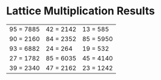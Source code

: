 # Lattice Multiplication Results

|   |   |   |
|---|---|---|
| 95 = 7885 | 42 = 2142 | 13 = 585 |
| 90 = 2160 | 84 = 2352 | 85 = 5950 |
| 93 = 6882 | 24 = 264 | 19 = 532 |
| 27 = 1782 | 85 = 6035 | 45 = 4140 |
| 39 = 2340 | 47 = 2162 | 23 = 1242 |
